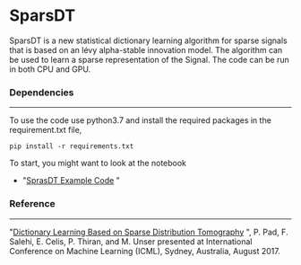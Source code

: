 
# SparsDT

SparsDT is a new statistical dictionary learning algorithm for sparse signals that is based on an lévy alpha-stable innovation model. The algorithm can be used to learn a sparse representation of the Signal. 
The code can be run in both CPU and GPU.



### Dependencies
---
To use the code use python3.7 and install the required packages in the requirement.txt file,
```
pip install -r requirements.txt
```
To start, you might want to look at the notebook

* "[SprasDT Example Code](https://github.com/F-Salehi/SparsDT/blob/master/notebooks/example.ipynb) "

### Reference 
----
"[Dictionary Learning Based on Sparse Distribution Tomography](http:proceedings.mlr.press/v70/pad17a.html) ", P. Pad, F. Salehi, E. Celis, P. Thiran, and M. Unser presented at International Conference on Machine Learning (ICML), Sydney, Australia, August 2017.